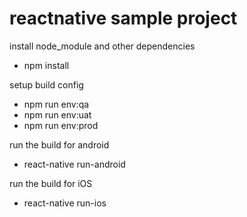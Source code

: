# reactnative sample project

install node_module and other dependencies
- npm install

setup build config
- npm run env:qa
- npm run env:uat
- npm run env:prod

run the build for android
- react-native run-android


run the build for iOS
- react-native run-ios
